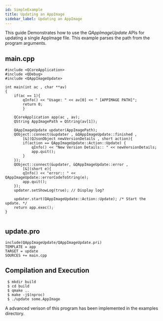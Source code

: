 ```yaml
---
id: SimpleExample
title: Updating an AppImage
sidebar_label: Updating an AppImage
---
```


This guide Demonstrates how to use the *QAppImageUpdate* APIs for updating a single AppImage file.
This example parses the path from the program arguments.

## main.cpp

```
#include <QCoreApplication>
#include <QDebug>
#include <QAppImageUpdate>

int main(int ac , char **av)
{
	if(ac == 1){
		qInfo() << "Usage: " << av[0] << " [APPIMAGE PATH]";
		return 0;	
        }
	
	QCoreApplication app(ac , av);
 	QString AppImagePath = QString(av[1]);

	QAppImageUpdate updater(AppImagePath);
	QObject::connect(&updater , &QAppImageUpdate::finished ,
        [&](QJsonObject newVersionDetails , short action){
		if(action == QAppImageUpdate::Action::Update) {
			qInfo() << "New Version Details:: " << newVersionDetails;
			app.quit();
		}
	});
	QObject::connect(&updater, &QAppImageUpdate::error ,
        [&](short e){
		qInfo() << "error:: " << QAppImageUpdate::errorCodeToString(e);
		app.quit();
	});
	updater.setShowLog(true); // Display log?
	
	updater.start(QAppImageUpdate::Action::Update); /* Start the update. */
	return app.exec();
}
 
```

## update.pro

```
include(QAppImageUpdate/QAppImageUpdate.pri)
TEMPLATE = app
TARGET = update
SOURCES += main.cpp
```

## Compilation and Execution

```
 $ mkdir build
 $ cd build
 $ qmake ..
 $ make -j$(nproc)
 $ ./update some.AppImage
```

A advanced verison of this program has been implemented in the examples directory.
